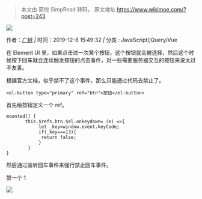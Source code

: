 > 本文由 简悦 SimpRead 转码， 原文地址 https://www.wikimoe.com/?post=243

[![](https://www.wikimoe.com/content/uploadfile/201808/72551535690738.jpg)](https://www.wikimoe.com/content/uploadfile/201808/72551535690738.jpg)

作者：[广树](https://www.wikimoe.com/?author=1 " eeg1412@gmail.com") _|_ 时间：2019-12-8 15:49:32 _|_ 分类 : JavaScript/jQuery/Vue

在 Element UI 里，如果点击过一次某个按钮，这个按钮就会被选择，然后这个时候按下回车就会连续触发按钮的点击事件，对一些需要服务器交互的按钮来说太过不友善。

根据官方文档，似乎禁不了这个事件，那么只能通过代码去禁止了。

```Plain
<el-button type="primary" ref="btn">按钮</el-button>
```

首先给按钮定义一个 ref。

```Plain
mounted() {
       this.$refs.btn.$el.onkeydown= (e) =>{
            let _key=window.event.keyCode;
            if(_key===13){
             return false;
            }
        }
}
```

然后通过监听回车事件来强行禁止回车事件。

赞一个 1

[![](https://www.wikimoe.com/content/templates/black_memory%20v1.1/images/donate.png)](https://www.wikimoe.com/content/templates/black_memory%20v1.1/images/donate.png)